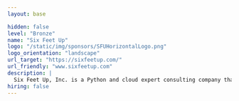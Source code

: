 ```yaml
---
layout: base

hidden: false
level: "Bronze"
name: "Six Feet Up"
logo: "/static/img/sponsors/SFUHorizontalLogo.png"
logo_orientation: "landscape"
url_target: "https://sixfeetup.com/"
url_friendly: "www.sixfeetup.com"
description: |
  Six Feet Up, Inc. is a Python and cloud expert consulting company that helps innovative tech leaders build apps faster, innovate with AI/ML, simplify Big Data and leverage Cloud technology. Using modern technologies and processes, we Make Anything Possible™ for our clients. Our expert engineers accelerate digital transformation and implement custom, cutting-edge software implementations for Fortune 100 and 500 companies in various sectors including education, life sciences, transportation, fintech and government. Organizations like Capital One, NASA, Purdue and UNEP have sought out our passion for quality since 1999. <br/><br/> We work hard at promoting best practices and automation. To this end, we have founded industry-leading events including the Python Web Conference, the largest worldwide event for web developers; IndyPy, the largest Python meetup in Indiana; and IndyAWS, Indiana’s fastest-growing cloud meetup. <br/> <br/>Six Feet Up is powered by the EOS Process™ and is home to one of only 24 AWS Community Heroes in North America. We are a woman-owned and gender-balanced software company.
hiring: false
---
```

